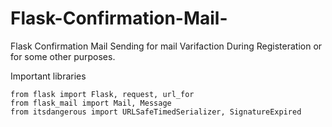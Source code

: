 # Flask-Confirmation-Mail-
Flask Confirmation Mail Sending for mail Varifaction During Registeration or for some other purposes.

Important libraries

    from flask import Flask, request, url_for
    from flask_mail import Mail, Message
    from itsdangerous import URLSafeTimedSerializer, SignatureExpired
